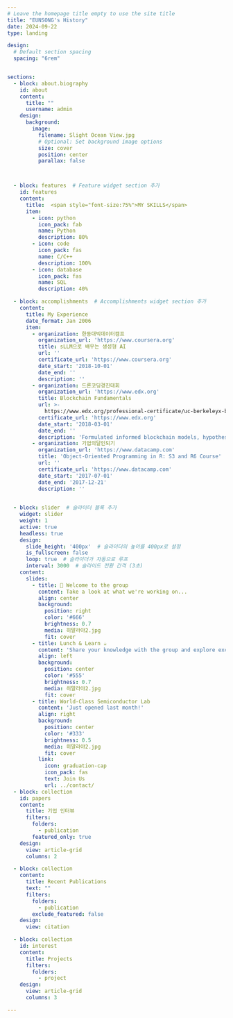 ```yaml
---
# Leave the homepage title empty to use the site title
title: "EUNSONG's History"
date: 2024-09-22
type: landing

design:
  # Default section spacing
  spacing: "6rem"


sections:
  - block: about.biography
    id: about
    content:
      title: ""
      username: admin
    design:
      background:
        image:
          filename: Slight Ocean View.jpg
          # Optional: Set background image options
          size: cover
          position: center
          parallax: false



  - block: features  # Feature widget section 추가
    id: features
    content:
      title:  <span style="font-size:75%">MY SKILLS</span>
      item:
        - icon: python
          icon_pack: fab
          name: Python
          description: 80%
        - icon: code
          icon_pack: fas
          name: C/C++
          description: 100%
        - icon: database
          icon_pack: fas
          name: SQL
          description: 40%

  - block: accomplishments  # Accomplishments widget section 추가
    content:
      title: My Experience
      date_format: Jan 2006
      item:
        - organization: 한동대빅데이터캠프
          organization_url: 'https://www.coursera.org'
          title: sLLM으로 배우는 생성형 AI
          url: ''
          certificate_url: 'https://www.coursera.org'
          date_start: '2018-10-01'
          date_end: ''
          description: ''
        - organization: 드론코딩경진대회
          organization_url: 'https://www.edx.org'
          title: Blockchain Fundamentals
          url: >-
            https://www.edx.org/professional-certificate/uc-berkeleyx-blockchain-fundamentals      
          certificate_url: 'https://www.edx.org'
          date_start: '2018-03-01'
          date_end: ''
          description: 'Formulated informed blockchain models, hypotheses, and use cases.'
        - organization: 기업의달인되기
          organization_url: 'https://www.datacamp.com'
          title: 'Object-Oriented Programming in R: S3 and R6 Course'
          url: ''
          certificate_url: 'https://www.datacamp.com'
          date_start: '2017-07-01'
          date_end: '2017-12-21'
          description: ''

          
  - block: slider  # 슬라이더 블록 추가
    widget: slider
    weight: 1
    active: true
    headless: true
    design:
      slide_height: '400px'  # 슬라이더의 높이를 400px로 설정
      is_fullscreen: false
      loop: true  # 슬라이더가 자동으로 루프
      interval: 3000  # 슬라이드 전환 간격 (3초)
    content:
      slides:
        - title: 👋 Welcome to the group
          content: Take a look at what we're working on...
          align: center
          background:
            position: right
            color: '#666'
            brightness: 0.7
            media: 히말라야2.jpg
            fit: cover
        - title: Lunch & Learn ☕️
          content: 'Share your knowledge with the group and explore exciting new topics together!'
          align: left
          background:
            position: center
            color: '#555'
            brightness: 0.7
            media: 히말라야2.jpg
            fit: cover
        - title: World-Class Semiconductor Lab
          content: 'Just opened last month!'
          align: right
          background:
            position: center
            color: '#333'
            brightness: 0.5
            media: 히말라야2.jpg
            fit: cover
          link:
            icon: graduation-cap
            icon_pack: fas
            text: Join Us
            url: ../contact/
  - block: collection
    id: papers
    content:
      title: 기업 인터뷰
      filters:
        folders:
          - publication
        featured_only: true
    design:
      view: article-grid
      columns: 2

  - block: collection
    content:
      title: Recent Publications
      text: ""
      filters:
        folders:
          - publication
        exclude_featured: false
    design:
      view: citation

  - block: collection
    id: interest
    content:
      title: Projects
      filters:
        folders:
          - project
    design:
      view: article-grid
      columns: 3

---
```



